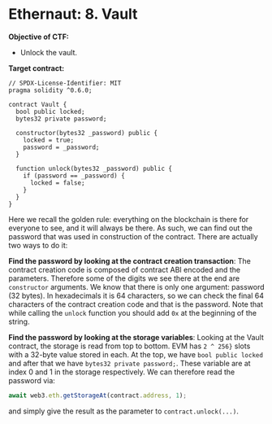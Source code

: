 # Ethernaut: 8. Vault

**Objective of CTF:**

- Unlock the vault.

**Target contract:**

```solidity
// SPDX-License-Identifier: MIT
pragma solidity ^0.6.0;

contract Vault {
  bool public locked;
  bytes32 private password;

  constructor(bytes32 _password) public {
    locked = true;
    password = _password;
  }

  function unlock(bytes32 _password) public {
    if (password == _password) {
      locked = false;
    }
  }
}
```

Here we recall the golden rule: everything on the blockchain is there for everyone to see, and it will always be there. As such, we can find out the password that was used in construction of the contract. There are actually two ways to do it:

**Find the password by looking at the contract creation transaction**: The contract creation code is composed of contract ABI encoded and the parameters. Therefore some of the digits we see there at the end are `constructor` arguments. We know that there is only one argument: password (32 bytes). In hexadecimals it is 64 characters, so we can check the final 64 characters of the contract creation code and that is the password. Note that while calling the `unlock` function you should add `0x` at the beginning of the string.

**Find the password by looking at the storage variables**: Looking at the Vault contract, the storage is read from top to bottom. EVM has `2 ^ 256}` slots with a 32-byte value stored in each. At the top, we have `bool public locked` and after that we have `bytes32 private password;`. These variable are at index 0 and 1 in the storage respectively. We can therefore read the password via:

```js
await web3.eth.getStorageAt(contract.address, 1);
```

and simply give the result as the parameter to `contract.unlock(...)`.

